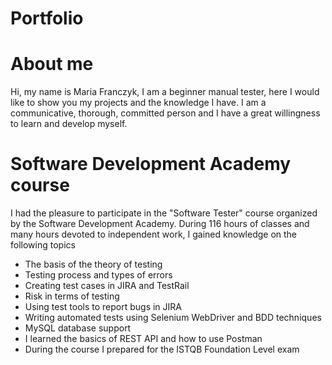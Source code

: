 
# Portfolio
# About me
Hi, my name is Maria Franczyk, I am a beginner manual tester, here I would like to show you my projects and the knowledge I have. I am a communicative, thorough, committed person and I have a great willingness to learn and develop myself.
# Software Development Academy course
I had the pleasure to participate in the "Software Tester" course organized by the Software Development Academy. During 116 hours of classes and many hours devoted to independent work, I gained knowledge on the following topics
  - The basis of the theory of testing
  - Testing process and types of errors
  - Creating test cases in JIRA and TestRail
  - Risk in terms of testing
  - Using test tools to report bugs in JIRA
  - Writing automated tests using Selenium WebDriver and BDD techniques
  - MySQL database support
  - I learned the basics of REST API and how to use Postman
  - During the course I prepared for the ISTQB Foundation Level exam
